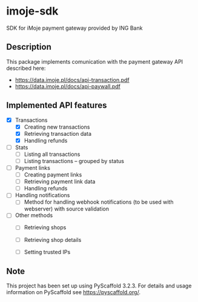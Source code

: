 # imoje-sdk

SDK for iMoje payment gateway provided by ING Bank

## Description

This package implements comunication with the payment gateway API described here:
  - https://data.imoje.pl/docs/api-transaction.pdf
  - https://data.imoje.pl/docs/api-paywall.pdf

## Implemented API features

- [x] Transactions
  - [x] Creating new transactions
  - [x] Retrieving transaction data
  - [x] Handling refunds
- [ ] Stats
  - [ ] Listing all transactions
  - [ ] Listing transactions – grouped by status
- [ ] Payment links
  - [ ] Creating payment links
  - [ ] Retrieving payment link data
  - [ ] Handling refunds
- [ ] Handling notifications
  - [ ] Method for handling webhook notifications (to be used with webserver) with source validation
- [ ] Other methods
  - [ ] Retrieving shops
  - [ ] Retrieving shop details
  - [ ] Setting trusted IPs


## Note

This project has been set up using PyScaffold 3.2.3. For details and usage
information on PyScaffold see https://pyscaffold.org/.
